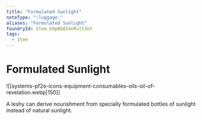 ```yaml
---
title: "Formulated Sunlight"
noteType: ":luggage:"
aliases: "Formulated Sunlight"
foundryId: Item.b9pBb8I4nRulh3eY
tags:
  - Item
---
```


# Formulated Sunlight
![[systems-pf2e-icons-equipment-consumables-oils-oil-of-revelation.webp|150]]

A leshy can derive nourishment from specially formulated bottles of sunlight instead of natural sunlight.

